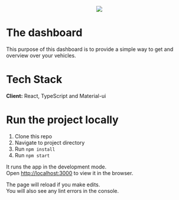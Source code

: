  <p align="center">
  <img src="public/logo.png" />
</p>

# The dashboard

This purpose of this dashboard is to provide a simple way to get and overview over your vehicles.

 # Tech Stack

**Client:** React, TypeScript and Material-ui

# Run the project locally

1. Clone this repo
2. Navigate to project directory
3. Run `npm install`
4. Run `npm start`

It runs the app in the development mode.\
Open [http://localhost:3000](http://localhost:3000) to view it in the browser.

The page will reload if you make edits.\
You will also see any lint errors in the console.